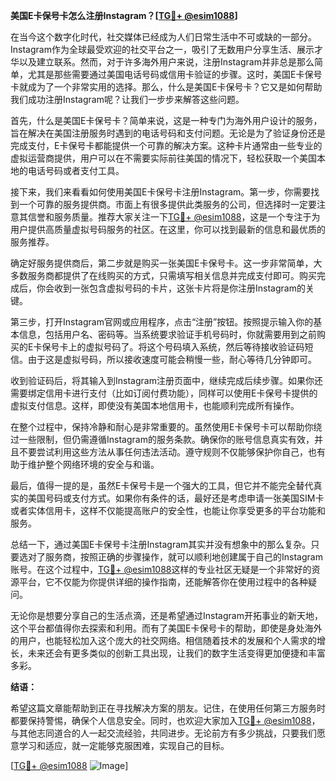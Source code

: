 **美国E卡保号卡怎么注册Instagram？[[TG💪+ @esim1088](https://t.me/s/esim1088)]**

在当今这个数字化时代，社交媒体已经成为人们日常生活中不可或缺的一部分。Instagram作为全球最受欢迎的社交平台之一，吸引了无数用户分享生活、展示才华以及建立联系。然而，对于许多海外用户来说，注册Instagram并非总是那么简单，尤其是那些需要通过美国电话号码或信用卡验证的步骤。这时，美国E卡保号卡就成为了一个非常实用的选择。那么，什么是美国E卡保号卡？它又是如何帮助我们成功注册Instagram呢？让我们一步步来解答这些问题。

首先，什么是美国E卡保号卡？简单来说，这是一种专门为海外用户设计的服务，旨在解决在美国注册服务时遇到的电话号码和支付问题。无论是为了验证身份还是完成支付，E卡保号卡都能提供一个可靠的解决方案。这种卡片通常由一些专业的虚拟运营商提供，用户可以在不需要实际前往美国的情况下，轻松获取一个美国本地的电话号码或者支付工具。

接下来，我们来看看如何使用美国E卡保号卡注册Instagram。第一步，你需要找到一个可靠的服务提供商。市面上有很多提供此类服务的公司，但选择时一定要注意其信誉和服务质量。推荐大家关注一下[TG💪+ @esim1088](https://t.me/s/esim1088)，这是一个专注于为用户提供高质量虚拟号码服务的社区。在这里，你可以找到最新的信息和最优质的服务推荐。

确定好服务提供商后，第二步就是购买一张美国E卡保号卡。这一步非常简单，大多数服务商都提供了在线购买的方式，只需填写相关信息并完成支付即可。购买完成后，你会收到一张包含虚拟号码的卡片，这张卡片将是你注册Instagram的关键。

第三步，打开Instagram官网或应用程序，点击“注册”按钮。按照提示输入你的基本信息，包括用户名、密码等。当系统要求验证手机号码时，你就需要用到之前购买的E卡保号卡上的虚拟号码了。将这个号码填入系统，然后等待接收验证码短信。由于这是虚拟号码，所以接收速度可能会稍慢一些，耐心等待几分钟即可。

收到验证码后，将其输入到Instagram注册页面中，继续完成后续步骤。如果你还需要绑定信用卡进行支付（比如订阅付费功能），同样可以使用E卡保号卡提供的虚拟支付信息。这样，即使没有美国本地信用卡，也能顺利完成所有操作。

在整个过程中，保持冷静和耐心是非常重要的。虽然使用E卡保号卡可以帮助你绕过一些限制，但仍需遵循Instagram的服务条款。确保你的账号信息真实有效，并且不要尝试利用这些方法从事任何违法活动。遵守规则不仅能够保护你自己，也有助于维护整个网络环境的安全与和谐。

最后，值得一提的是，虽然E卡保号卡是一个强大的工具，但它并不能完全替代真实的美国号码或支付方式。如果你有条件的话，最好还是考虑申请一张美国SIM卡或者实体信用卡，这样不仅能提高账户的安全性，也能让你享受更多的平台功能和服务。

总结一下，通过美国E卡保号卡注册Instagram其实并没有想象中的那么复杂。只要选对了服务商，按照正确的步骤操作，就可以顺利地创建属于自己的Instagram账号。在这个过程中，[TG💪+ @esim1088](https://t.me/s/esim1088)这样的专业社区无疑是一个非常好的资源平台，它不仅能为你提供详细的操作指南，还能解答你在使用过程中的各种疑问。

无论你是想要分享自己的生活点滴，还是希望通过Instagram开拓事业的新天地，这个平台都值得你去探索和利用。而有了美国E卡保号卡的帮助，即使是身处海外的用户，也能轻松加入这个庞大的社交网络。相信随着技术的发展和个人需求的增长，未来还会有更多类似的创新工具出现，让我们的数字生活变得更加便捷和丰富多彩。

**结语：**

希望这篇文章能帮助到正在寻找解决方案的朋友。记住，在使用任何第三方服务时都要保持警惕，确保个人信息安全。同时，也欢迎大家加入[TG💪+ @esim1088](https://t.me/s/esim1088)，与其他志同道合的人一起交流经验，共同进步。无论前方有多少挑战，只要我们愿意学习和适应，就一定能够克服困难，实现自己的目标。

[[TG💪+ @esim1088](https://t.me/s/esim1088) ![Image](https://i.postimg.cc/4NQfJmqS/Snipaste-2025-05-13-00-14-12.png)]